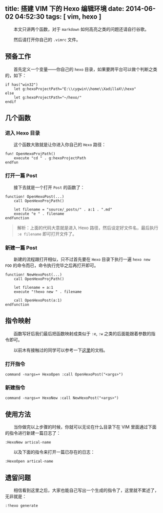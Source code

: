 title: 搭建 VIM 下的 Hexo 编辑环境 
date: 2014-06-02 04:52:30
tags: [ vim, hexo ]
---

　　本文只讲两个函数，对于 `markdown` 如何高亮之类的问题还请自行谷歌。

　　然后请打开你自己的 `.vimrc` 文件。

## 预备工作

　　首先定义一个变量——你自己的 `hexo` 目录，如果要跨平台可以做个判断之类的，如下：

```vimrc
if has("win32")
    let g:hexoProjectPath="E:\\cygwin\\home\\XadillaX\\hexo"
else
    let g:hexoProjectPath="~/hexo/"
endif
```

## 几个函数

### 进入 Hexo 目录

　　这个函数大致就是让你进入你自己的 `Hexo` 路径：

```vimrc
fun! OpenHexoProjPath()
    execute "cd " . g:hexoProjectPath
endfun
```

### 打开一篇 Post

　　接下去就是一个打开 `Post` 的函数了：

```vimrc
function! OpenHexoPost(...)
    call OpenHexoProjPath()

    let filename = "source/_posts/" . a:1 . ".md"
    execute "e " . filename
endfunction
```

> 解析：上面的代码大意就是进入 Hexo 路径，然后设定好文件名，最后执行 `:e filename` 即可打开文件了。

### 新建一篇 Post

　　新建的流程跟打开相似，只不过首先要在 `Hexo` 目录下执行一遍 `hexo new FOO` 的命令而已，命令执行完毕之后再打开即可。

```vimrc
function! NewHexoPost(...)
    call OpenHexoProjPath()

    let filename = a:1
    execute "!hexo new " . filename

    call OpenHexoPost(a:1)
endfunction
```

## 指令映射

　　函数写好后我们最后把函数映射成类似于 `:e`, `:w` 之类的后面能跟着参数的指令即可。

　　以前木有接触过的同学可以参考一下[这里](http://vimdoc.sourceforge.net/htmldoc/usr_40.html#40.2)的文档。

### 打开指令

```vimrc
command -nargs=+ HexoOpen :call OpenHexoPost("<args>")
```

### 新建指令

```vimrc
command -nargs=+ HexoNew :call NewHexoPost("<args>")
```

## 使用方法

　　当你做完以上步骤的时候，你就可以无论在什么目录下在 VIM 里面通过下面的指令进行新建一篇日志了：

```vim
:HexoNew artical-name
```

　　以及下面的指令来打开一篇已存在的日志：

```vim
:HexoOpen artical-name
```

## 遗留问题

　　相信看到这里之后，大家也能自己写出一个生成的指令了，这里就不累述了，无非就是：

```vim
:!hexo generate
```

